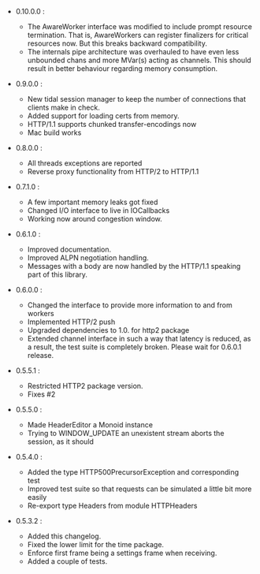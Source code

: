 
- 0.10.0.0 :
    * The AwareWorker interface was modified to include prompt resource 
      termination. That is, AwareWorkers can register finalizers for critical 
      resources now. But this breaks backward compatibility.
    * The internals pipe architecture was overhauled to have even less 
      unbounded chans and more MVar(s) acting as channels. This should result 
      in better behaviour regarding memory consumption. 

- 0.9.0.0 :
    * New tidal session manager to keep the number of connections 
      that clients make in check. 
    * Added support for loading certs from memory. 
    * HTTP/1.1 supports chunked transfer-encodings now 
    * Mac build works

- 0.8.0.0 :
    * All threads exceptions are reported 
    * Reverse proxy functionality from HTTP/2 to HTTP/1.1

- 0.7.1.0 :
    * A few important memory leaks got fixed
    * Changed I/O interface to live in IOCallbacks
    * Working now around congestion window.

- 0.6.1.0 :
    * Improved documentation.
    * Improved ALPN negotiation handling.
    * Messages with a body are now handled by the HTTP/1.1 speaking part of this
      library.

- 0.6.0.0 :
    * Changed the interface to provide more information to and from workers
    * Implemented HTTP/2 push
    * Upgraded dependencies to 1.0. for http2 package
    * Extended channel interface in such a way that latency is reduced, as a result,
      the test suite is completely broken. Please wait for 0.6.0.1 release.

- 0.5.5.1 :
    * Restricted HTTP2 package version.
    * Fixes #2

- 0.5.5.0 :
    * Made HeaderEditor a Monoid instance
    * Trying to WINDOW_UPDATE an unexistent stream aborts the session, as it should

- 0.5.4.0 :
    * Added the type HTTP500PrecursorException and corresponding test
    * Improved test suite so that requests can be simulated a little bit more easily
    * Re-export type Headers from module HTTPHeaders

- 0.5.3.2 :
    * Added this changelog.
    * Fixed the lower limit for the time package.
    * Enforce first frame being a settings frame when receiving.
    * Added a couple of tests.
